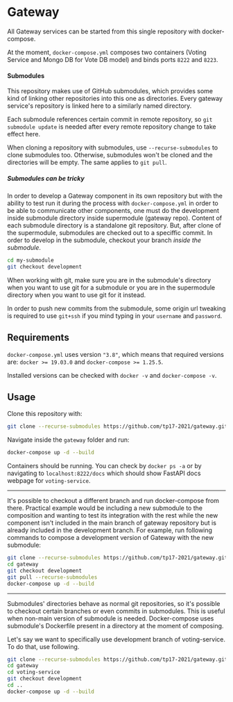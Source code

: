 # Gateway

All Gateway services can be started from this single repository with docker-compose.

At the moment, `docker-compose.yml` composes two containers (Voting Service and Mongo DB for Vote DB model) and binds ports `8222` and `8223`.

#### Submodules

This repository makes use of GitHub submodules, which provides some kind of linking other repositories into this one as directories. Every gateway service's repository is linked here to a similarly named directory.

Each submodule references certain commit in remote repository, so ```git submodule update``` is needed after every remote repository change to take effect here.

When cloning a repository with submodules, use `--recurse-submodules` to clone submodules too. Otherwise, submodules won't be cloned and the directories will be empty. The same applies to `git pull`.


##### Submodules can be tricky

In order to develop a Gateway component in its own repository but with the ability to test run it during the process with ```docker-compose.yml``` in order to be able to communicate other components, one must do the development inside submodule directory inside supermodule (gateway repo). Content of each submodule directory is a standalone git repository. But, after clone of the supermodule, submodules are checked out to a speciffic commit. In order to develop in the submodule, checkout your branch _inside the submodule_.

```bash
cd my-submodule
git checkout development
```

When working with git, make sure you are in the submodule's directory when you want to use git for a submodule or you are in the supermodule directory when you want to use git for it instead.

In order to push new commits from the submodule, some origin url tweaking is required to use `git+ssh` if you mind typing in your `username` and `password`.


## Requirements

`docker-compose.yml` uses version `"3.8"`, which means that required versions are: `docker >= 19.03.0` and `docker-compose >= 1.25.5`.

Installed versions can be checked with `docker -v` and `docker-compose -v`.


## Usage

Clone this repository with:

```bash
git clone --recurse-submodules https://github.com/tp17-2021/gateway.git
```

Navigate inside the `gateway` folder and run:

```bash
docker-compose up -d --build
```

Containers should be running. You can check by `docker ps -a` or by navigating to `localhost:8222/docs` which should show FastAPI docs webpage for `voting-service`.

---

It's possible to checkout a different branch and run docker-compose from there. Practical example would be including a new submodule to the composition and wanting to test its integration with the rest while the new component isn't included in the main branch of gateway repository but is already included in the development branch. For example, run following commands to compose a development version of Gateway with the new submodule:

```bash
git clone --recurse-submodules https://github.com/tp17-2021/gateway.git
cd gateway
git checkout development
git pull --recurse-submodules
docker-compose up -d --build
```

---

Submodules' directories behave as normal git repositories, so it's possible to checkout certain branches or even commits in submodules. This is useful when non-main version of submodule is needed. Docker-compose uses submodule's Dockerfile present in a directory at the moment of composing.

Let's say we want to specifically use development branch of voting-service. To do that, use following.

```bash
git clone --recurse-submodules https://github.com/tp17-2021/gateway.git
cd gateway
cd voting-service
git checkout development
cd ..
docker-compose up -d --build
```
